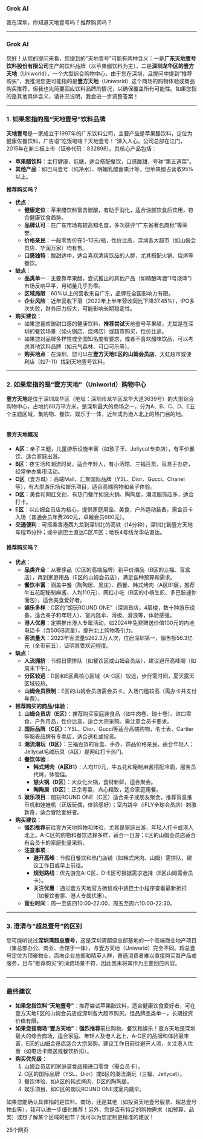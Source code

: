 ### Grok AI

<div class="thinking-container"></div><div class="response-content-markdown [&amp;_a]:text-current [&amp;_a:hover]:text-primary [&amp;_a:hover]:decoration-primary [&amp;_a]:underline [&amp;_a]:decoration-primary/30 [&amp;_a]:underline-offset-2 [&amp;_h2:first-child]:mt-0 [&amp;_h3:first-child]:mt-0 [&amp;_h4:first-child]:mt-0"><p dir="auto" class="break-words" style="white-space: pre-wrap;">我在深圳，你知道天地壹号吗？推荐购买吗？</p></div><section class="inline-media-container flex flex-col gap-1"></section>

---

### Grok AI

<div class="thinking-container"></div><div class="response-content-markdown [&amp;_a]:text-current [&amp;_a:hover]:text-primary [&amp;_a:hover]:decoration-primary [&amp;_a]:underline [&amp;_a]:decoration-primary/30 [&amp;_a]:underline-offset-2 [&amp;_h2:first-child]:mt-0 [&amp;_h3:first-child]:mt-0 [&amp;_h4:first-child]:mt-0"><p dir="auto" class="break-words" style="white-space: pre-wrap;">您好！从您的提问来看，您提到的“天地壹号”可能有两种含义：一是<strong>广东天地壹号饮料股份有限公司</strong>生产的饮料品牌（以苹果醋饮料为主），二是<strong>深圳龙华区的壹方天地</strong>（Uniworld），一个大型综合购物中心。由于您在深圳，且提问中提到“推荐购买”，我推测您更可能指的是<strong>壹方天地</strong>（Uniworld）这个商场的购物体验或商品购买推荐，但我也先简要回应饮料品牌的情况，以确保覆盖所有可能性。如果您指的是其他具体含义，请补充说明，我会进一步调整答案！</p>
<hr class="border-border-l2">
<h3 dir="auto" class="">1. 如果您指的是“天地壹号”饮料品牌</h3>
<p dir="auto" class="break-words" style="white-space: pre-wrap;"><strong>天地壹号</strong>是一家成立于1997年的广东饮料公司，主要产品是苹果醋饮料，定位为健康佐餐饮料，广告语“吃饭喝啥？天地壹号！”深入人心。公司总部在江门，2015年在新三板上市（证券代码：832898）。其核心产品包括：</p>
<ul dir="auto" class="marker:text-secondary">
<li class="break-words"><strong>苹果醋饮料</strong>：主打健康，低糖，适合搭配餐饮，口感酸甜，号称“第五道菜”。</li>
<li class="break-words"><strong>其他产品</strong>：如巴马壹号（纯净水）、明媚乳酸菌果汁等，但苹果醋占营收95%以上。<a href="https://baike.baidu.com/item/%25E5%25A4%25A9%25E5%259C%25B0%25E5%25A3%25B9%25E5%258F%25B7/8697890" target="_blank" rel="noopener noreferrer" class="web-search-result-chip focus:outline-none focus-visible:outline-none focus-visible:bg:input rounded-md ml-1 mr-0.5" data-state="closed"><div class="inline-flex align-text-bottom items-center justify-center select-none my-0 rounded-md bg-important border border-card-border opacity-60 grayscale hover:filter-none hover:opacity-100 transition-opacity"><img class="size-[18px] m-0 rounded-md" alt="" src="https://imgs.search.brave.com/S-R7ikPf0u3zIxtSHcLMVzsWtzgbFJAvWjDe17p5-lM/rs:fit:64:0:0:0/g:ce/aHR0cDovL2Zhdmlj/b25zLnNlYXJjaC5i/cmF2ZS5jb20vaWNv/bnMvNTUyZDk1MGNl/MTFhZDcyNTgwYzZh/YzU0MmFhZTY4YTAz/YzcwODJlODE2MTc1/NjIyOWViNTk4Mjg2/OWJlMTNhZS9iYWlr/ZS5iYWlkdS5jb20v"></div></a><a href="https://www.yinsfinance.com/article/370735.shtml" target="_blank" rel="noopener noreferrer" class="web-search-result-chip focus:outline-none focus-visible:outline-none focus-visible:bg:input rounded-md ml-1 mr-0.5" data-state="closed"><div class="inline-flex align-text-bottom items-center justify-center select-none my-0 rounded-md bg-important border border-card-border opacity-60 grayscale hover:filter-none hover:opacity-100 transition-opacity"><img class="size-[18px] m-0 rounded-md" alt="" src="https://imgs.search.brave.com/so7c6Mro7rtpanmPFdrisOSMF9pJn3o56eSZbYoUFRg/rs:fit:64:0:0:0/g:ce/aHR0cDovL2Zhdmlj/b25zLnNlYXJjaC5i/cmF2ZS5jb20vaWNv/bnMvZTc0ZmUwZmIw/ZGVlYmU2YjRjZmYz/ODRjZDZjMjFhMjUz/Njg0YzhjZDU4ZTVk/ODM0MjBmZGM1Mzdh/NTU0ZjM3OC93d3cu/eWluc2ZpbmFuY2Uu/Y29tLw"></div></a></li>
</ul>
<p dir="auto" class="break-words" style="white-space: pre-wrap;"><strong>推荐购买吗？</strong></p>
<ul dir="auto" class="marker:text-secondary">
<li class="break-words"><strong>优点</strong>：
<ul dir="auto" class="marker:text-secondary">
<li class="break-words"><strong>健康定位</strong>：苹果醋饮料富含醋酸，有助于消化，适合油腻饮食后饮用，符合健康饮食趋势。</li>
<li class="break-words"><strong>品牌认可</strong>：在广东市场有较高知名度，多次获评“广东省著名商标”等荣誉。<a href="https://baike.baidu.com/item/%25E5%25A4%25A9%25E5%259C%25B0%25E5%25A3%25B9%25E5%258F%25B7/8697890" target="_blank" rel="noopener noreferrer" class="web-search-result-chip focus:outline-none focus-visible:outline-none focus-visible:bg:input rounded-md ml-1 mr-0.5" data-state="closed"><div class="inline-flex align-text-bottom items-center justify-center select-none my-0 rounded-md bg-important border border-card-border opacity-60 grayscale hover:filter-none hover:opacity-100 transition-opacity"><img class="size-[18px] m-0 rounded-md" alt="" src="https://imgs.search.brave.com/S-R7ikPf0u3zIxtSHcLMVzsWtzgbFJAvWjDe17p5-lM/rs:fit:64:0:0:0/g:ce/aHR0cDovL2Zhdmlj/b25zLnNlYXJjaC5i/cmF2ZS5jb20vaWNv/bnMvNTUyZDk1MGNl/MTFhZDcyNTgwYzZh/YzU0MmFhZTY4YTAz/YzcwODJlODE2MTc1/NjIyOWViNTk4Mjg2/OWJlMTNhZS9iYWlr/ZS5iYWlkdS5jb20v"></div></a></li>
<li class="break-words"><strong>价格亲民</strong>：一般零售价在5-10元/瓶，性价比高，深圳各大超市（如山姆会员店、华润万家）均有售。</li>
<li class="break-words"><strong>口感独特</strong>：酸甜适中，适合喜欢清爽饮品的人群，尤其搭配火锅、烧烤等餐饮。</li>
</ul>
</li>
<li class="break-words"><strong>缺点</strong>：
<ul dir="auto" class="marker:text-secondary">
<li class="break-words"><strong>品类单一</strong>：主要靠苹果醋，尝试推出的其他产品（如精酿啤酒“1号烧啤”）市场反响平平，月销量几乎为零。<a href="https://www.yinsfinance.com/article/370735.shtml" target="_blank" rel="noopener noreferrer" class="web-search-result-chip focus:outline-none focus-visible:outline-none focus-visible:bg:input rounded-md ml-1 mr-0.5" data-state="closed"><div class="inline-flex align-text-bottom items-center justify-center select-none my-0 rounded-md bg-important border border-card-border opacity-60 grayscale hover:filter-none hover:opacity-100 transition-opacity"><img class="size-[18px] m-0 rounded-md" alt="" src="https://imgs.search.brave.com/so7c6Mro7rtpanmPFdrisOSMF9pJn3o56eSZbYoUFRg/rs:fit:64:0:0:0/g:ce/aHR0cDovL2Zhdmlj/b25zLnNlYXJjaC5i/cmF2ZS5jb20vaWNv/bnMvZTc0ZmUwZmIw/ZGVlYmU2YjRjZmYz/ODRjZDZjMjFhMjUz/Njg0YzhjZDU4ZTVk/ODM0MjBmZGM1Mzdh/NTU0ZjM3OC93d3cu/eWluc2ZpbmFuY2Uu/Y29tLw"></div></a></li>
<li class="break-words"><strong>区域局限</strong>：60%以上的营收来自广东，品牌在全国影响力有限。<a href="https://www.yinsfinance.com/article/370735.shtml" target="_blank" rel="noopener noreferrer" class="web-search-result-chip focus:outline-none focus-visible:outline-none focus-visible:bg:input rounded-md ml-1 mr-0.5" data-state="closed"><div class="inline-flex align-text-bottom items-center justify-center select-none my-0 rounded-md bg-important border border-card-border opacity-60 grayscale hover:filter-none hover:opacity-100 transition-opacity"><img class="size-[18px] m-0 rounded-md" alt="" src="https://imgs.search.brave.com/so7c6Mro7rtpanmPFdrisOSMF9pJn3o56eSZbYoUFRg/rs:fit:64:0:0:0/g:ce/aHR0cDovL2Zhdmlj/b25zLnNlYXJjaC5i/cmF2ZS5jb20vaWNv/bnMvZTc0ZmUwZmIw/ZGVlYmU2YjRjZmYz/ODRjZDZjMjFhMjUz/Njg0YzhjZDU4ZTVk/ODM0MjBmZGM1Mzdh/NTU0ZjM3OC93d3cu/eWluc2ZpbmFuY2Uu/Y29tLw"></div></a></li>
<li class="break-words"><strong>企业风险</strong>：近年营收下滑（2022年上半年营收同比下降37.45%），IPO多次失败，财务压力较大，可能影响长期稳定性。<a href="https://www.yinsfinance.com/article/370735.shtml" target="_blank" rel="noopener noreferrer" class="web-search-result-chip focus:outline-none focus-visible:outline-none focus-visible:bg:input rounded-md ml-1 mr-0.5" data-state="closed"><div class="inline-flex align-text-bottom items-center justify-center select-none my-0 rounded-md bg-important border border-card-border opacity-60 grayscale hover:filter-none hover:opacity-100 transition-opacity"><img class="size-[18px] m-0 rounded-md" alt="" src="https://imgs.search.brave.com/so7c6Mro7rtpanmPFdrisOSMF9pJn3o56eSZbYoUFRg/rs:fit:64:0:0:0/g:ce/aHR0cDovL2Zhdmlj/b25zLnNlYXJjaC5i/cmF2ZS5jb20vaWNv/bnMvZTc0ZmUwZmIw/ZGVlYmU2YjRjZmYz/ODRjZDZjMjFhMjUz/Njg0YzhjZDU4ZTVk/ODM0MjBmZGM1Mzdh/NTU0ZjM3OC93d3cu/eWluc2ZpbmFuY2Uu/Y29tLw"></div></a><a href="https://www.xinsanbanbao.com/tag/%25E5%25A4%25A9%25E5%259C%25B0%25E5%25A3%25B9%25E5%258F%25B7" target="_blank" rel="noopener noreferrer" class="web-search-result-chip focus:outline-none focus-visible:outline-none focus-visible:bg:input rounded-md ml-1 mr-0.5" data-state="closed"><div class="inline-flex align-text-bottom items-center justify-center select-none my-0 rounded-md bg-important border border-card-border opacity-60 grayscale hover:filter-none hover:opacity-100 transition-opacity"><img class="size-[18px] m-0 rounded-md" alt="" src="https://imgs.search.brave.com/pQS2OOKcKZy5G9asbpXxLqYMp6NrRn16sF9JAxkpdfw/rs:fit:64:0:0:0/g:ce/aHR0cDovL2Zhdmlj/b25zLnNlYXJjaC5i/cmF2ZS5jb20vaWNv/bnMvODE5MzBmODg0/MGY5MDExNDE0M2I2/NmEyNzQ2YWQxOTY3/ZmM2YWY4ZDJlNWFl/NWFjZTFkNzQxYmI0/Y2NkMGU2MC93d3cu/eGluc2FuYmFuYmFv/LmNvbS8"></div></a></li>
</ul>
</li>
<li class="break-words"><strong>购买建议</strong>：
<ul dir="auto" class="marker:text-secondary">
<li class="break-words">如果您喜欢酸甜口感的健康饮料，<strong>推荐尝试</strong>天地壹号苹果醋，尤其是在深圳的餐饮场景（如火锅店、烧烤店）或超市购买，性价比高。</li>
<li class="break-words">如果您对品牌多样性或全国知名度有要求，或者不喜欢醋味饮品，可以考虑其他饮料品牌（如元气森林、可口可乐等）。</li>
<li class="break-words"><strong>购买地点</strong>：在深圳，您可以在<strong>壹方天地E区的山姆会员店</strong>、天虹超市或便利店（如7-11）找到天地壹号饮料。<a href="https://www.kkday.com/zh-hk/blog/106927/%25E5%25A3%25B9%25E6%2596%25B9%25E5%25A4%25A9%25E5%259C%25B0" target="_blank" rel="noopener noreferrer" class="web-search-result-chip focus:outline-none focus-visible:outline-none focus-visible:bg:input rounded-md ml-1 mr-0.5" data-state="closed"><div class="inline-flex align-text-bottom items-center justify-center select-none my-0 rounded-md bg-important border border-card-border opacity-60 grayscale hover:filter-none hover:opacity-100 transition-opacity"><img class="size-[18px] m-0 rounded-md" alt="" src="https://imgs.search.brave.com/-X5Por4WYICVfCauxZ41k7Aw65lQXXmV3nGvu5eLdd4/rs:fit:64:0:0:0/g:ce/aHR0cDovL2Zhdmlj/b25zLnNlYXJjaC5i/cmF2ZS5jb20vaWNv/bnMvYmMzY2EzZjZi/OWI2OWZlNDU3ZTIz/NzI5YzJjZDVkNDU3/MTg5NGU0OTM3OGUy/ZGY5ZDEyYjliMWQw/OGUzMTAxNC93d3cu/a2tkYXkuY29tLw"></div></a></li>
</ul>
</li>
</ul>
<hr class="border-border-l2">
<h3 dir="auto" class="">2. 如果您指的是“壹方天地”（Uniworld）购物中心</h3>
<p dir="auto" class="break-words" style="white-space: pre-wrap;"><strong>壹方天地</strong>是位于深圳龙华区（地址：深圳市龙华区龙华大道3639号）的大型综合购物中心，占地约60万平方米，是深圳最大的商场之一，分为A、B、C、D、E五个主题区域，集购物、餐饮、娱乐于一体，近年成为港人北上的热门目的地。<a href="https://www.kkday.com/zh-hk/blog/106927/%25E5%25A3%25B9%25E6%2596%25B9%25E5%25A4%25A9%25E5%259C%25B0" target="_blank" rel="noopener noreferrer" class="web-search-result-chip focus:outline-none focus-visible:outline-none focus-visible:bg:input rounded-md ml-1 mr-0.5" data-state="closed"></a></p><div class="inline-flex align-text-bottom items-center justify-center select-none my-0 rounded-md bg-important border border-card-border opacity-60 grayscale hover:filter-none hover:opacity-100 transition-opacity"><a href="https://www.kkday.com/zh-hk/blog/106927/%25E5%25A3%25B9%25E6%2596%25B9%25E5%25A4%25A9%25E5%259C%25B0" target="_blank" rel="noopener noreferrer" class="web-search-result-chip focus:outline-none focus-visible:outline-none focus-visible:bg:input rounded-md ml-1 mr-0.5" data-state="closed"><img class="size-[18px] m-0 rounded-md" alt="" src="https://imgs.search.brave.com/-X5Por4WYICVfCauxZ41k7Aw65lQXXmV3nGvu5eLdd4/rs:fit:64:0:0:0/g:ce/aHR0cDovL2Zhdmlj/b25zLnNlYXJjaC5i/cmF2ZS5jb20vaWNv/bnMvYmMzY2EzZjZi/OWI2OWZlNDU3ZTIz/NzI5YzJjZDVkNDU3/MTg5NGU0OTM3OGUy/ZGY5ZDEyYjliMWQw/OGUzMTAxNC93d3cu/a2tkYXkuY29tLw"></a></div><a href="https://gd.cri.cn/2024-04-01/e54d2e52-9e9f-6e38-e9bd-4b4d173e2d19.html" target="_blank" rel="noopener noreferrer" class="web-search-result-chip focus:outline-none focus-visible:outline-none focus-visible:bg:input rounded-md ml-1 mr-0.5" data-state="closed"><div class="inline-flex align-text-bottom items-center justify-center select-none my-0 rounded-md bg-important border border-card-border opacity-60 grayscale hover:filter-none hover:opacity-100 transition-opacity"><img class="size-[18px] m-0 rounded-md" alt="" src="https://imgs.search.brave.com/dpsoGgN7A97DcEDYU7VwlFIhote2bbuhJus7A-gaRrs/rs:fit:64:0:0:0/g:ce/aHR0cDovL2Zhdmlj/b25zLnNlYXJjaC5i/cmF2ZS5jb20vaWNv/bnMvZTFkMmNkOWI4/ZjNhZjNmMzhjODM0/MWNmZGVlNGMxYjg2/YzIxNmE4NWM0YzMx/YzJhMGE3NmFlZDZh/YjBlZjgxMi9nZC5j/cmkuY24v"></div></a><p></p>
<h4 dir="auto" class="">壹方天地概况</h4>
<ul dir="auto" class="marker:text-secondary">
<li class="break-words"><strong>A区</strong>：亲子主题，儿童游乐设施丰富（如孩子王、Jellycat专卖店），有平价餐饮，适合家庭出游。<a href="https://www.kkday.com/zh-hk/blog/106927/%25E5%25A3%25B9%25E6%2596%25B9%25E5%25A4%25A9%25E5%259C%25B0" target="_blank" rel="noopener noreferrer" class="web-search-result-chip focus:outline-none focus-visible:outline-none focus-visible:bg:input rounded-md ml-1 mr-0.5" data-state="closed"><div class="inline-flex align-text-bottom items-center justify-center select-none my-0 rounded-md bg-important border border-card-border opacity-60 grayscale hover:filter-none hover:opacity-100 transition-opacity"><img class="size-[18px] m-0 rounded-md" alt="" src="https://imgs.search.brave.com/-X5Por4WYICVfCauxZ41k7Aw65lQXXmV3nGvu5eLdd4/rs:fit:64:0:0:0/g:ce/aHR0cDovL2Zhdmlj/b25zLnNlYXJjaC5i/cmF2ZS5jb20vaWNv/bnMvYmMzY2EzZjZi/OWI2OWZlNDU3ZTIz/NzI5YzJjZDVkNDU3/MTg5NGU0OTM3OGUy/ZGY5ZDEyYjliMWQw/OGUzMTAxNC93d3cu/a2tkYXkuY29tLw"></div></a></li>
<li class="break-words"><strong>B区</strong>：夜生活和潮流时尚，适合年轻人，有小酒馆、三福百货、盲盒手办店，经常举办集市活动。<a href="https://www.kkday.com/zh-hk/blog/106927/%25E5%25A3%25B9%25E6%2596%25B9%25E5%25A4%25A9%25E5%259C%25B0" target="_blank" rel="noopener noreferrer" class="web-search-result-chip focus:outline-none focus-visible:outline-none focus-visible:bg:input rounded-md ml-1 mr-0.5" data-state="closed"><div class="inline-flex align-text-bottom items-center justify-center select-none my-0 rounded-md bg-important border border-card-border opacity-60 grayscale hover:filter-none hover:opacity-100 transition-opacity"><img class="size-[18px] m-0 rounded-md" alt="" src="https://imgs.search.brave.com/-X5Por4WYICVfCauxZ41k7Aw65lQXXmV3nGvu5eLdd4/rs:fit:64:0:0:0/g:ce/aHR0cDovL2Zhdmlj/b25zLnNlYXJjaC5i/cmF2ZS5jb20vaWNv/bnMvYmMzY2EzZjZi/OWI2OWZlNDU3ZTIz/NzI5YzJjZDVkNDU3/MTg5NGU0OTM3OGUy/ZGY5ZDEyYjliMWQw/OGUzMTAxNC93d3cu/a2tkYXkuY29tLw"></div></a></li>
<li class="break-words"><strong>C区</strong>（壹方城）：高端Mall，汇聚国际品牌（YSL、Dior、Gucci、Chanel等），有大型游乐场和娱乐项目，适合高端购物和亲子体验。<a href="https://www.kkday.com/zh-hk/blog/106927/%25E5%25A3%25B9%25E6%2596%25B9%25E5%25A4%25A9%25E5%259C%25B0" target="_blank" rel="noopener noreferrer" class="web-search-result-chip focus:outline-none focus-visible:outline-none focus-visible:bg:input rounded-md ml-1 mr-0.5" data-state="closed"><div class="inline-flex align-text-bottom items-center justify-center select-none my-0 rounded-md bg-important border border-card-border opacity-60 grayscale hover:filter-none hover:opacity-100 transition-opacity"><img class="size-[18px] m-0 rounded-md" alt="" src="https://imgs.search.brave.com/-X5Por4WYICVfCauxZ41k7Aw65lQXXmV3nGvu5eLdd4/rs:fit:64:0:0:0/g:ce/aHR0cDovL2Zhdmlj/b25zLnNlYXJjaC5i/cmF2ZS5jb20vaWNv/bnMvYmMzY2EzZjZi/OWI2OWZlNDU3ZTIz/NzI5YzJjZDVkNDU3/MTg5NGU0OTM3OGUy/ZGY5ZDEyYjliMWQw/OGUzMTAxNC93d3cu/a2tkYXkuY29tLw"></div></a><a href="https://baike.baidu.com/item/%25E5%25A3%25B9%25E6%2596%25B9%25E5%259F%258E/18923006" target="_blank" rel="noopener noreferrer" class="web-search-result-chip focus:outline-none focus-visible:outline-none focus-visible:bg:input rounded-md ml-1 mr-0.5" data-state="closed"><div class="inline-flex align-text-bottom items-center justify-center select-none my-0 rounded-md bg-important border border-card-border opacity-60 grayscale hover:filter-none hover:opacity-100 transition-opacity"><img class="size-[18px] m-0 rounded-md" alt="" src="https://imgs.search.brave.com/S-R7ikPf0u3zIxtSHcLMVzsWtzgbFJAvWjDe17p5-lM/rs:fit:64:0:0:0/g:ce/aHR0cDovL2Zhdmlj/b25zLnNlYXJjaC5i/cmF2ZS5jb20vaWNv/bnMvNTUyZDk1MGNl/MTFhZDcyNTgwYzZh/YzU0MmFhZTY4YTAz/YzcwODJlODE2MTc1/NjIyOWViNTk4Mjg2/OWJlMTNhZS9iYWlr/ZS5iYWlkdS5jb20v"></div></a></li>
<li class="break-words"><strong>D区</strong>：美食和网红文创，有热门餐厅如慫火锅、陶陶居，潮流服饰店多，适合打卡。<a href="https://www.kkday.com/zh-hk/blog/106927/%25E5%25A3%25B9%25E6%2596%25B9%25E5%25A4%25A9%25E5%259C%25B0" target="_blank" rel="noopener noreferrer" class="web-search-result-chip focus:outline-none focus-visible:outline-none focus-visible:bg:input rounded-md ml-1 mr-0.5" data-state="closed"><div class="inline-flex align-text-bottom items-center justify-center select-none my-0 rounded-md bg-important border border-card-border opacity-60 grayscale hover:filter-none hover:opacity-100 transition-opacity"><img class="size-[18px] m-0 rounded-md" alt="" src="https://imgs.search.brave.com/-X5Por4WYICVfCauxZ41k7Aw65lQXXmV3nGvu5eLdd4/rs:fit:64:0:0:0/g:ce/aHR0cDovL2Zhdmlj/b25zLnNlYXJjaC5i/cmF2ZS5jb20vaWNv/bnMvYmMzY2EzZjZi/OWI2OWZlNDU3ZTIz/NzI5YzJjZDVkNDU3/MTg5NGU0OTM3OGUy/ZGY5ZDEyYjliMWQw/OGUzMTAxNC93d3cu/a2tkYXkuY29tLw"></div></a></li>
<li class="break-words"><strong>E区</strong>：以山姆会员店为核心，提供家庭用品、美食、户外运动装备，需会员卡入场（普通会员年费260元，卓越会员680元）。<a href="https://www.kkday.com/zh-hk/blog/106927/%25E5%25A3%25B9%25E6%2596%25B9%25E5%25A4%25A9%25E5%259C%25B0" target="_blank" rel="noopener noreferrer" class="web-search-result-chip focus:outline-none focus-visible:outline-none focus-visible:bg:input rounded-md ml-1 mr-0.5" data-state="closed"><div class="inline-flex align-text-bottom items-center justify-center select-none my-0 rounded-md bg-important border border-card-border opacity-60 grayscale hover:filter-none hover:opacity-100 transition-opacity"><img class="size-[18px] m-0 rounded-md" alt="" src="https://imgs.search.brave.com/-X5Por4WYICVfCauxZ41k7Aw65lQXXmV3nGvu5eLdd4/rs:fit:64:0:0:0/g:ce/aHR0cDovL2Zhdmlj/b25zLnNlYXJjaC5i/cmF2ZS5jb20vaWNv/bnMvYmMzY2EzZjZi/OWI2OWZlNDU3ZTIz/NzI5YzJjZDVkNDU3/MTg5NGU0OTM3OGUy/ZGY5ZDEyYjliMWQw/OGUzMTAxNC93d3cu/a2tkYXkuY29tLw"></div></a></li>
<li class="break-words"><strong>交通便利</strong>：可搭乘香港西九龙到深圳北的高铁（14分钟），深圳北到壹方天地车程15分钟；或中旅巴士直达C区/E区；地铁4号线龙华站直达。<a href="https://www.kkday.com/zh-hk/blog/106927/%25E5%25A3%25B9%25E6%2596%25B9%25E5%25A4%25A9%25E5%259C%25B0" target="_blank" rel="noopener noreferrer" class="web-search-result-chip focus:outline-none focus-visible:outline-none focus-visible:bg:input rounded-md ml-1 mr-0.5" data-state="closed"><div class="inline-flex align-text-bottom items-center justify-center select-none my-0 rounded-md bg-important border border-card-border opacity-60 grayscale hover:filter-none hover:opacity-100 transition-opacity"><img class="size-[18px] m-0 rounded-md" alt="" src="https://imgs.search.brave.com/-X5Por4WYICVfCauxZ41k7Aw65lQXXmV3nGvu5eLdd4/rs:fit:64:0:0:0/g:ce/aHR0cDovL2Zhdmlj/b25zLnNlYXJjaC5i/cmF2ZS5jb20vaWNv/bnMvYmMzY2EzZjZi/OWI2OWZlNDU3ZTIz/NzI5YzJjZDVkNDU3/MTg5NGU0OTM3OGUy/ZGY5ZDEyYjliMWQw/OGUzMTAxNC93d3cu/a2tkYXkuY29tLw"></div></a><a href="https://hk.trip.com/moments/poi-city-133680382/" target="_blank" rel="noopener noreferrer" class="web-search-result-chip focus:outline-none focus-visible:outline-none focus-visible:bg:input rounded-md ml-1 mr-0.5" data-state="closed"><div class="inline-flex align-text-bottom items-center justify-center select-none my-0 rounded-md bg-important border border-card-border opacity-60 grayscale hover:filter-none hover:opacity-100 transition-opacity"><img class="size-[18px] m-0 rounded-md" alt="" src="https://imgs.search.brave.com/4uDDktXPbOeStmWMOPjZuhdwqkpjvTovD4Qalp25XYQ/rs:fit:64:0:0:0/g:ce/aHR0cDovL2Zhdmlj/b25zLnNlYXJjaC5i/cmF2ZS5jb20vaWNv/bnMvMTJhZjZmNzIy/ODgyYWI5NTVlNjE2/ZDlmZjJhODYyMmQ1/ZmM5YmE4Yzg2MWNk/MjU1ZmVmMDMxZmVh/ZDk5N2U0OS9oay50/cmlwLmNvbS8"></div></a></li>
</ul>
<h4 dir="auto" class="">推荐购买吗？</h4>
<ul dir="auto" class="marker:text-secondary">
<li class="break-words"><strong>优点</strong>：
<ul dir="auto" class="marker:text-secondary">
<li class="break-words"><strong>品类齐全</strong>：从奢侈品（C区的高端品牌）到平价潮品（B区的三福、盲盒店），再到家庭用品（E区的山姆会员店），满足各种预算和需求。<a href="https://www.kkday.com/zh-hk/blog/106927/%25E5%25A3%25B9%25E6%2596%25B9%25E5%25A4%25A9%25E5%259C%25B0" target="_blank" rel="noopener noreferrer" class="web-search-result-chip focus:outline-none focus-visible:outline-none focus-visible:bg:input rounded-md ml-1 mr-0.5" data-state="closed"><div class="inline-flex align-text-bottom items-center justify-center select-none my-0 rounded-md bg-important border border-card-border opacity-60 grayscale hover:filter-none hover:opacity-100 transition-opacity"><img class="size-[18px] m-0 rounded-md" alt="" src="https://imgs.search.brave.com/-X5Por4WYICVfCauxZ41k7Aw65lQXXmV3nGvu5eLdd4/rs:fit:64:0:0:0/g:ce/aHR0cDovL2Zhdmlj/b25zLnNlYXJjaC5i/cmF2ZS5jb20vaWNv/bnMvYmMzY2EzZjZi/OWI2OWZlNDU3ZTIz/NzI5YzJjZDVkNDU3/MTg5NGU0OTM3OGUy/ZGY5ZDEyYjliMWQw/OGUzMTAxNC93d3cu/a2tkYXkuY29tLw"></div></a></li>
<li class="break-words"><strong>餐饮丰富</strong>：涵盖中餐（陶陶居、吴庄）、西餐、韩式烤肉（A区B1层，推荐牛五花配秘制麻酱，人均110元）、网红小吃（B区的小杨生煎、多巴胺迷你面包），适合美食爱好者。<a href="https://www.kkday.com/zh-hk/blog/106927/%25E5%25A3%25B9%25E6%2596%25B9%25E5%25A4%25A9%25E5%259C%25B0" target="_blank" rel="noopener noreferrer" class="web-search-result-chip focus:outline-none focus-visible:outline-none focus-visible:bg:input rounded-md ml-1 mr-0.5" data-state="closed"><div class="inline-flex align-text-bottom items-center justify-center select-none my-0 rounded-md bg-important border border-card-border opacity-60 grayscale hover:filter-none hover:opacity-100 transition-opacity"><img class="size-[18px] m-0 rounded-md" alt="" src="https://imgs.search.brave.com/-X5Por4WYICVfCauxZ41k7Aw65lQXXmV3nGvu5eLdd4/rs:fit:64:0:0:0/g:ce/aHR0cDovL2Zhdmlj/b25zLnNlYXJjaC5i/cmF2ZS5jb20vaWNv/bnMvYmMzY2EzZjZi/OWI2OWZlNDU3ZTIz/NzI5YzJjZDVkNDU3/MTg5NGU0OTM3OGUy/ZGY5ZDEyYjliMWQw/OGUzMTAxNC93d3cu/a2tkYXkuY29tLw"></div></a><a href="https://hk.trip.com/moments/poi-city-133680382/" target="_blank" rel="noopener noreferrer" class="web-search-result-chip focus:outline-none focus-visible:outline-none focus-visible:bg:input rounded-md ml-1 mr-0.5" data-state="closed"><div class="inline-flex align-text-bottom items-center justify-center select-none my-0 rounded-md bg-important border border-card-border opacity-60 grayscale hover:filter-none hover:opacity-100 transition-opacity"><img class="size-[18px] m-0 rounded-md" alt="" src="https://imgs.search.brave.com/4uDDktXPbOeStmWMOPjZuhdwqkpjvTovD4Qalp25XYQ/rs:fit:64:0:0:0/g:ce/aHR0cDovL2Zhdmlj/b25zLnNlYXJjaC5i/cmF2ZS5jb20vaWNv/bnMvMTJhZjZmNzIy/ODgyYWI5NTVlNjE2/ZDlmZjJhODYyMmQ1/ZmM5YmE4Yzg2MWNk/MjU1ZmVmMDMxZmVh/ZDk5N2U0OS9oay50/cmlwLmNvbS8"></div></a></li>
<li class="break-words"><strong>娱乐多样</strong>：C区的“朗玩ROUND ONE”（深圳首店，4层楼，数十种游乐设备，适合亲子和年轻人）、室内跳伞、滑板、滑浪等，体验感强。<a href="https://mpgba.com/%25E3%2580%2590%25E9%2581%258A%25E8%25B5%25B0%25E5%25A4%25A7%25E7%2581%25A3%25E5%258D%2580%25E3%2580%2591%25E5%25B7%25A8%25E7%2584%25A1%25E9%259C%25B8%25E3%2580%258C%25E5%25A3%25B9%25E6%2596%25B9%25E5%25A4%25A9%25E5%259C%25B0%25E3%2580%258D-%25E4%25BD%25A0%25E6%2583%25B3%25E7%259A%2584%25E9%2583%25BD%25E6%259C%2589%25EF%25BC%2581/" target="_blank" rel="noopener noreferrer" class="web-search-result-chip focus:outline-none focus-visible:outline-none focus-visible:bg:input rounded-md ml-1 mr-0.5" data-state="closed"><div class="inline-flex align-text-bottom items-center justify-center select-none my-0 rounded-md bg-important border border-card-border opacity-60 grayscale hover:filter-none hover:opacity-100 transition-opacity"><img class="size-[18px] m-0 rounded-md" alt="" src="https://imgs.search.brave.com/3HBjaDHvBUhLpEQqWEvnup5OUsEORnuyENYKPYjtLhE/rs:fit:64:0:0:0/g:ce/aHR0cDovL2Zhdmlj/b25zLnNlYXJjaC5i/cmF2ZS5jb20vaWNv/bnMvM2Q1MDc4MmE3/YTAyYmNhNmIwOGE0/YjNmOGI4Nzk5OWQx/NjQ1NWJiODA1OGMy/ZmQ3YzI0MmEwMGUy/OWVlOTNhMS9tcGdi/YS5jb20v"></div></a><a href="https://www.ulifestyle.com.hk/community/detailpost/04874413-a4f3-4129-ac2f-4983a3dbc60d/%25E6%25B7%25B1%25E5%259C%25B3/Danielle/787113" target="_blank" rel="noopener noreferrer" class="web-search-result-chip focus:outline-none focus-visible:outline-none focus-visible:bg:input rounded-md ml-1 mr-0.5" data-state="closed"><div class="inline-flex align-text-bottom items-center justify-center select-none my-0 rounded-md bg-important border border-card-border opacity-60 grayscale hover:filter-none hover:opacity-100 transition-opacity"><img class="size-[18px] m-0 rounded-md" alt="" src="https://imgs.search.brave.com/DK8_Jlh96iIZrXlcrIZoGtW88USeLCxluqa0LNEh5mk/rs:fit:64:0:0:0/g:ce/aHR0cDovL2Zhdmlj/b25zLnNlYXJjaC5i/cmF2ZS5jb20vaWNv/bnMvYzQwYmFiNTg5/M2Y0MmIzOGI5NTU1/YmQ1OGU5YTAzM2Y3/OTE4MGY4ZjZhN2E5/MGUxZjE0MDJiNWE5/NzE4Y2YwMi93d3cu/dWxpZmVzdHlsZS5j/b20uaGsv"></div></a></li>
<li class="break-words"><strong>港人优惠</strong>：定期推出港人专属活动，如2024年免费赠送价值100元的内地电话卡（含50GB流量），提升北上购物吸引力。<a href="https://flyday.hk/%25E6%25B8%25AF%25E4%25BA%25BA%25E9%2599%2590%25E5%25AE%259A-%25E6%25B7%25B1%25E5%259C%25B3%25E5%25A3%25B9%25E6%2596%25B9%25E5%25A4%25A9%25E5%259C%25B0%25E5%2585%258D%25E8%25B2%25BB100%25E5%2585%2583%25E5%2585%25A7%25E5%259C%25B0%25E9%259B%25BB%25E8%25A9%25B1%25E5%258D%25A1" target="_blank" rel="noopener noreferrer" class="web-search-result-chip focus:outline-none focus-visible:outline-none focus-visible:bg:input rounded-md ml-1 mr-0.5" data-state="closed"><div class="inline-flex align-text-bottom items-center justify-center select-none my-0 rounded-md bg-important border border-card-border opacity-60 grayscale hover:filter-none hover:opacity-100 transition-opacity"><img class="size-[18px] m-0 rounded-md" alt="" src="https://imgs.search.brave.com/S3aGCiPLo8y1uGPB5UjOB99QINMRry38E6tDwWaOogA/rs:fit:64:0:0:0/g:ce/aHR0cDovL2Zhdmlj/b25zLnNlYXJjaC5i/cmF2ZS5jb20vaWNv/bnMvMjdhNjM5YzIw/MWJiNDcyZmY3MGRk/ZWM3N2U3MzYwZTY4/ODA5ZTMzOTBiMDQy/OWI3YWZjMGQ3YTk2/MjRjYjllYy9mbHlk/YXkuaGsv"></div></a></li>
<li class="break-words"><strong>客流量大</strong>：2023年客流量5262.3万人次，位居深圳第一，销售额56.3亿元（全市前五），证明其受欢迎程度。<a href="https://gd.cri.cn/2024-04-01/e54d2e52-9e9f-6e38-e9bd-4b4d173e2d19.html" target="_blank" rel="noopener noreferrer" class="web-search-result-chip focus:outline-none focus-visible:outline-none focus-visible:bg:input rounded-md ml-1 mr-0.5" data-state="closed"><div class="inline-flex align-text-bottom items-center justify-center select-none my-0 rounded-md bg-important border border-card-border opacity-60 grayscale hover:filter-none hover:opacity-100 transition-opacity"><img class="size-[18px] m-0 rounded-md" alt="" src="https://imgs.search.brave.com/dpsoGgN7A97DcEDYU7VwlFIhote2bbuhJus7A-gaRrs/rs:fit:64:0:0:0/g:ce/aHR0cDovL2Zhdmlj/b25zLnNlYXJjaC5i/cmF2ZS5jb20vaWNv/bnMvZTFkMmNkOWI4/ZjNhZjNmMzhjODM0/MWNmZGVlNGMxYjg2/YzIxNmE4NWM0YzMx/YzJhMGE3NmFlZDZh/YjBlZjgxMi9nZC5j/cmkuY24v"></div></a></li>
</ul>
</li>
<li class="break-words"><strong>缺点</strong>：
<ul dir="auto" class="marker:text-secondary">
<li class="break-words"><strong>人流拥挤</strong>：节假日需排队（如餐饮区或山姆会员店），建议避开高峰期（如周末下午）。<a href="https://www.kkday.com/zh-hk/blog/106927/%25E5%25A3%25B9%25E6%2596%25B9%25E5%25A4%25A9%25E5%259C%25B0" target="_blank" rel="noopener noreferrer" class="web-search-result-chip focus:outline-none focus-visible:outline-none focus-visible:bg:input rounded-md ml-1 mr-0.5" data-state="closed"><div class="inline-flex align-text-bottom items-center justify-center select-none my-0 rounded-md bg-important border border-card-border opacity-60 grayscale hover:filter-none hover:opacity-100 transition-opacity"><img class="size-[18px] m-0 rounded-md" alt="" src="https://imgs.search.brave.com/-X5Por4WYICVfCauxZ41k7Aw65lQXXmV3nGvu5eLdd4/rs:fit:64:0:0:0/g:ce/aHR0cDovL2Zhdmlj/b25zLnNlYXJjaC5i/cmF2ZS5jb20vaWNv/bnMvYmMzY2EzZjZi/OWI2OWZlNDU3ZTIz/NzI5YzJjZDVkNDU3/MTg5NGU0OTM3OGUy/ZGY5ZDEyYjliMWQw/OGUzMTAxNC93d3cu/a2tkYXkuY29tLw"></div></a></li>
<li class="break-words"><strong>分区较远</strong>：D区和E区离核心区域（A-C区）较远，步行需时间，夏天露天区域较热。<a href="https://hk.trip.com/moments/poi-city-133680382/" target="_blank" rel="noopener noreferrer" class="web-search-result-chip focus:outline-none focus-visible:outline-none focus-visible:bg:input rounded-md ml-1 mr-0.5" data-state="closed"><div class="inline-flex align-text-bottom items-center justify-center select-none my-0 rounded-md bg-important border border-card-border opacity-60 grayscale hover:filter-none hover:opacity-100 transition-opacity"><img class="size-[18px] m-0 rounded-md" alt="" src="https://imgs.search.brave.com/4uDDktXPbOeStmWMOPjZuhdwqkpjvTovD4Qalp25XYQ/rs:fit:64:0:0:0/g:ce/aHR0cDovL2Zhdmlj/b25zLnNlYXJjaC5i/cmF2ZS5jb20vaWNv/bnMvMTJhZjZmNzIy/ODgyYWI5NTVlNjE2/ZDlmZjJhODYyMmQ1/ZmM5YmE4Yzg2MWNk/MjU1ZmVmMDMxZmVh/ZDk5N2U0OS9oay50/cmlwLmNvbS8"></div></a></li>
<li class="break-words"><strong>山姆会员限制</strong>：E区的山姆会员店需会员卡，入场门槛较高（需办卡并支付年费）。<a href="https://www.kkday.com/zh-hk/blog/106927/%25E5%25A3%25B9%25E6%2596%25B9%25E5%25A4%25A9%25E5%259C%25B0" target="_blank" rel="noopener noreferrer" class="web-search-result-chip focus:outline-none focus-visible:outline-none focus-visible:bg:input rounded-md ml-1 mr-0.5" data-state="closed"><div class="inline-flex align-text-bottom items-center justify-center select-none my-0 rounded-md bg-important border border-card-border opacity-60 grayscale hover:filter-none hover:opacity-100 transition-opacity"><img class="size-[18px] m-0 rounded-md" alt="" src="https://imgs.search.brave.com/-X5Por4WYICVfCauxZ41k7Aw65lQXXmV3nGvu5eLdd4/rs:fit:64:0:0:0/g:ce/aHR0cDovL2Zhdmlj/b25zLnNlYXJjaC5i/cmF2ZS5jb20vaWNv/bnMvYmMzY2EzZjZi/OWI2OWZlNDU3ZTIz/NzI5YzJjZDVkNDU3/MTg5NGU0OTM3OGUy/ZGY5ZDEyYjliMWQw/OGUzMTAxNC93d3cu/a2tkYXkuY29tLw"></div></a></li>
</ul>
</li>
<li class="break-words"><strong>推荐购买的商品/体验</strong>：
<ol dir="auto" class="marker:text-secondary">
<li class="break-words"><strong>山姆会员店（E区）</strong>：推荐购买家庭装食品（如牛肉卷、瑞士卷）、进口零食、户外用品，性价比高，适合大宗采购。需注意会员卡要求。<a href="https://www.kkday.com/zh-hk/blog/106927/%25E5%25A3%25B9%25E6%2596%25B9%25E5%25A4%25A9%25E5%259C%25B0" target="_blank" rel="noopener noreferrer" class="web-search-result-chip focus:outline-none focus-visible:outline-none focus-visible:bg:input rounded-md ml-1 mr-0.5" data-state="closed"><div class="inline-flex align-text-bottom items-center justify-center select-none my-0 rounded-md bg-important border border-card-border opacity-60 grayscale hover:filter-none hover:opacity-100 transition-opacity"><img class="size-[18px] m-0 rounded-md" alt="" src="https://imgs.search.brave.com/-X5Por4WYICVfCauxZ41k7Aw65lQXXmV3nGvu5eLdd4/rs:fit:64:0:0:0/g:ce/aHR0cDovL2Zhdmlj/b25zLnNlYXJjaC5i/cmF2ZS5jb20vaWNv/bnMvYmMzY2EzZjZi/OWI2OWZlNDU3ZTIz/NzI5YzJjZDVkNDU3/MTg5NGU0OTM3OGUy/ZGY5ZDEyYjliMWQw/OGUzMTAxNC93d3cu/a2tkYXkuY29tLw"></div></a></li>
<li class="break-words"><strong>国际品牌（C区）</strong>：YSL、Dior、Gucci等适合高端购物，名士表、Cartier等腕表品牌有专卖店，适合送礼或投资。<a href="https://baike.baidu.com/item/%25E5%25A3%25B9%25E6%2596%25B9%25E5%259F%258E/18923006" target="_blank" rel="noopener noreferrer" class="web-search-result-chip focus:outline-none focus-visible:outline-none focus-visible:bg:input rounded-md ml-1 mr-0.5" data-state="closed"><div class="inline-flex align-text-bottom items-center justify-center select-none my-0 rounded-md bg-important border border-card-border opacity-60 grayscale hover:filter-none hover:opacity-100 transition-opacity"><img class="size-[18px] m-0 rounded-md" alt="" src="https://imgs.search.brave.com/S-R7ikPf0u3zIxtSHcLMVzsWtzgbFJAvWjDe17p5-lM/rs:fit:64:0:0:0/g:ce/aHR0cDovL2Zhdmlj/b25zLnNlYXJjaC5i/cmF2ZS5jb20vaWNv/bnMvNTUyZDk1MGNl/MTFhZDcyNTgwYzZh/YzU0MmFhZTY4YTAz/YzcwODJlODE2MTc1/NjIyOWViNTk4Mjg2/OWJlMTNhZS9iYWlr/ZS5iYWlkdS5jb20v"></div></a><a href="https://www.baume-et-mercier.cn/cn/zh/stores/details.001934.%25E6%25B7%25B1%25E5%259C%25B3%25E9%25BE%2599%25E5%258D%258E%25E5%25A3%25B9%25E6%2596%25B9%25E5%25A4%25A9%25E5%259C%25B0.html" target="_blank" rel="noopener noreferrer" class="web-search-result-chip focus:outline-none focus-visible:outline-none focus-visible:bg:input rounded-md ml-1 mr-0.5" data-state="closed"><div class="inline-flex align-text-bottom items-center justify-center select-none my-0 rounded-md bg-important border border-card-border opacity-60 grayscale hover:filter-none hover:opacity-100 transition-opacity"><img class="size-[18px] m-0 rounded-md" alt="" src="https://imgs.search.brave.com/zq-DcKsqct53ppuvITtRpdpm59L26aTNKS92v0f5v00/rs:fit:64:0:0:0/g:ce/aHR0cDovL2Zhdmlj/b25zLnNlYXJjaC5i/cmF2ZS5jb20vaWNv/bnMvNmZjODE0NThm/MjU4NjA5NDA4MDNl/OTAyYjgyYmMyMTdj/MzNlNTA4MGE2Mjk3/OTFhMDViOTAxMjdk/NDU0ZWJlNS93d3cu/YmF1bWUtZXQtbWVy/Y2llci5jbi8"></div></a></li>
<li class="break-words"><strong>潮流潮玩（B区）</strong>：三福百货的盲盒、手办、饰品价格亲民，适合年轻人；Jellycat毛绒玩具（A区）是网红打卡热门。<a href="https://www.kkday.com/zh-hk/blog/106927/%25E5%25A3%25B9%25E6%2596%25B9%25E5%25A4%25A9%25E5%259C%25B0" target="_blank" rel="noopener noreferrer" class="web-search-result-chip focus:outline-none focus-visible:outline-none focus-visible:bg:input rounded-md ml-1 mr-0.5" data-state="closed"><div class="inline-flex align-text-bottom items-center justify-center select-none my-0 rounded-md bg-important border border-card-border opacity-60 grayscale hover:filter-none hover:opacity-100 transition-opacity"><img class="size-[18px] m-0 rounded-md" alt="" src="https://imgs.search.brave.com/-X5Por4WYICVfCauxZ41k7Aw65lQXXmV3nGvu5eLdd4/rs:fit:64:0:0:0/g:ce/aHR0cDovL2Zhdmlj/b25zLnNlYXJjaC5i/cmF2ZS5jb20vaWNv/bnMvYmMzY2EzZjZi/OWI2OWZlNDU3ZTIz/NzI5YzJjZDVkNDU3/MTg5NGU0OTM3OGUy/ZGY5ZDEyYjliMWQw/OGUzMTAxNC93d3cu/a2tkYXkuY29tLw"></div></a></li>
<li class="break-words"><strong>餐饮体验</strong>：
<ul dir="auto" class="marker:text-secondary">
<li class="break-words"><strong>韩式烤肉（A区B1）</strong>：人均110元，牛五花和秘制麻酱搭配冷面，服务员代烤，体验佳。<a href="https://www.kkday.com/zh-hk/blog/106927/%25E5%25A3%25B9%25E6%2596%25B9%25E5%25A4%25A9%25E5%259C%25B0" target="_blank" rel="noopener noreferrer" class="web-search-result-chip focus:outline-none focus-visible:outline-none focus-visible:bg:input rounded-md ml-1 mr-0.5" data-state="closed"><div class="inline-flex align-text-bottom items-center justify-center select-none my-0 rounded-md bg-important border border-card-border opacity-60 grayscale hover:filter-none hover:opacity-100 transition-opacity"><img class="size-[18px] m-0 rounded-md" alt="" src="https://imgs.search.brave.com/-X5Por4WYICVfCauxZ41k7Aw65lQXXmV3nGvu5eLdd4/rs:fit:64:0:0:0/g:ce/aHR0cDovL2Zhdmlj/b25zLnNlYXJjaC5i/cmF2ZS5jb20vaWNv/bnMvYmMzY2EzZjZi/OWI2OWZlNDU3ZTIz/NzI5YzJjZDVkNDU3/MTg5NGU0OTM3OGUy/ZGY5ZDEyYjliMWQw/OGUzMTAxNC93d3cu/a2tkYXkuY29tLw"></div></a></li>
<li class="break-words"><strong>慫火锅（D区）</strong>：大众化火锅，食材新鲜，适合聚会。</li>
<li class="break-words"><strong>陶陶居（D区）</strong>：正宗粤菜，点心精致，适合家庭用餐。<a href="https://www.kkday.com/zh-hk/blog/106927/%25E5%25A3%25B9%25E6%2596%25B9%25E5%25A4%25A9%25E5%259C%25B0" target="_blank" rel="noopener noreferrer" class="web-search-result-chip focus:outline-none focus-visible:outline-none focus-visible:bg:input rounded-md ml-1 mr-0.5" data-state="closed"><div class="inline-flex align-text-bottom items-center justify-center select-none my-0 rounded-md bg-important border border-card-border opacity-60 grayscale hover:filter-none hover:opacity-100 transition-opacity"><img class="size-[18px] m-0 rounded-md" alt="" src="https://imgs.search.brave.com/-X5Por4WYICVfCauxZ41k7Aw65lQXXmV3nGvu5eLdd4/rs:fit:64:0:0:0/g:ce/aHR0cDovL2Zhdmlj/b25zLnNlYXJjaC5i/cmF2ZS5jb20vaWNv/bnMvYmMzY2EzZjZi/OWI2OWZlNDU3ZTIz/NzI5YzJjZDVkNDU3/MTg5NGU0OTM3OGUy/ZGY5ZDEyYjliMWQw/OGUzMTAxNC93d3cu/a2tkYXkuY29tLw"></div></a></li>
</ul>
</li>
<li class="break-words"><strong>娱乐项目</strong>：朗玩ROUND ONE（C区）适合亲子或朋友聚会，推荐盲盒推币机和娃娃机（正版玩偶，体验感好）；室内跳伞（iFLY全球会员店）刺激新奇，适合冒险爱好者。<a href="https://mpgba.com/%25E3%2580%2590%25E9%2581%258A%25E8%25B5%25B0%25E5%25A4%25A7%25E7%2581%25A3%25E5%258D%2580%25E3%2580%2591%25E5%25B7%25A8%25E7%2584%25A1%25E9%259C%25B8%25E3%2580%258C%25E5%25A3%25B9%25E6%2596%25B9%25E5%25A4%25A9%25E5%259C%25B0%25E3%2580%258D-%25E4%25BD%25A0%25E6%2583%25B3%25E7%259A%2584%25E9%2583%25BD%25E6%259C%2589%25EF%25BC%2581/" target="_blank" rel="noopener noreferrer" class="web-search-result-chip focus:outline-none focus-visible:outline-none focus-visible:bg:input rounded-md ml-1 mr-0.5" data-state="closed"><div class="inline-flex align-text-bottom items-center justify-center select-none my-0 rounded-md bg-important border border-card-border opacity-60 grayscale hover:filter-none hover:opacity-100 transition-opacity"><img class="size-[18px] m-0 rounded-md" alt="" src="https://imgs.search.brave.com/3HBjaDHvBUhLpEQqWEvnup5OUsEORnuyENYKPYjtLhE/rs:fit:64:0:0:0/g:ce/aHR0cDovL2Zhdmlj/b25zLnNlYXJjaC5i/cmF2ZS5jb20vaWNv/bnMvM2Q1MDc4MmE3/YTAyYmNhNmIwOGE0/YjNmOGI4Nzk5OWQx/NjQ1NWJiODA1OGMy/ZmQ3YzI0MmEwMGUy/OWVlOTNhMS9tcGdi/YS5jb20v"></div></a><a href="https://gd.cri.cn/2024-04-01/e54d2e52-9e9f-6e38-e9bd-4b4d173e2d19.html" target="_blank" rel="noopener noreferrer" class="web-search-result-chip focus:outline-none focus-visible:outline-none focus-visible:bg:input rounded-md ml-1 mr-0.5" data-state="closed"><div class="inline-flex align-text-bottom items-center justify-center select-none my-0 rounded-md bg-important border border-card-border opacity-60 grayscale hover:filter-none hover:opacity-100 transition-opacity"><img class="size-[18px] m-0 rounded-md" alt="" src="https://imgs.search.brave.com/dpsoGgN7A97DcEDYU7VwlFIhote2bbuhJus7A-gaRrs/rs:fit:64:0:0:0/g:ce/aHR0cDovL2Zhdmlj/b25zLnNlYXJjaC5i/cmF2ZS5jb20vaWNv/bnMvZTFkMmNkOWI4/ZjNhZjNmMzhjODM0/MWNmZGVlNGMxYjg2/YzIxNmE4NWM0YzMx/YzJhMGE3NmFlZDZh/YjBlZjgxMi9nZC5j/cmkuY24v"></div></a></li>
</ol>
</li>
<li class="break-words"><strong>购买建议</strong>：
<ul dir="auto" class="marker:text-secondary">
<li class="break-words"><strong>强烈推荐</strong>前往壹方天地购物和体验，尤其是家庭出游、年轻人打卡或港人北上。A-C区的购物和餐饮选择多样，适合一日游；E区的山姆会员店适合有会员卡的家庭批量采购。</li>
<li class="break-words"><strong>注意事项</strong>：
<ul dir="auto" class="marker:text-secondary">
<li class="break-words"><strong>避开高峰</strong>：节假日餐饮和热门店铺（如韩式烤肉、山姆）需排队，建议工作日或早上前往。</li>
<li class="break-words"><strong>规划路线</strong>：优先游览A-C区，D-E区可根据需求选择（E区山姆需会员卡）。</li>
<li class="break-words"><strong>关注优惠</strong>：通过壹方天地官方微信或中旅巴士小程序查看最新折扣（如餐饮套票、港人专属优惠）。<a href="https://mpgba.com/%25E3%2580%2590%25E9%2581%258A%25E8%25B5%25B0%25E5%25A4%25A7%25E7%2581%25A3%25E5%258D%2580%25E3%2580%2591%25E5%25B7%25A8%25E7%2584%25A1%25E9%259C%25B8%25E3%2580%258C%25E5%25A3%25B9%25E6%2596%25B9%25E5%25A4%25A9%25E5%259C%25B0%25E3%2580%258D-%25E4%25BD%25A0%25E6%2583%25B3%25E7%259A%2584%25E9%2583%25BD%25E6%259C%2589%25EF%25BC%2581/" target="_blank" rel="noopener noreferrer" class="web-search-result-chip focus:outline-none focus-visible:outline-none focus-visible:bg:input rounded-md ml-1 mr-0.5" data-state="closed"><div class="inline-flex align-text-bottom items-center justify-center select-none my-0 rounded-md bg-important border border-card-border opacity-60 grayscale hover:filter-none hover:opacity-100 transition-opacity"><img class="size-[18px] m-0 rounded-md" alt="" src="https://imgs.search.brave.com/3HBjaDHvBUhLpEQqWEvnup5OUsEORnuyENYKPYjtLhE/rs:fit:64:0:0:0/g:ce/aHR0cDovL2Zhdmlj/b25zLnNlYXJjaC5i/cmF2ZS5jb20vaWNv/bnMvM2Q1MDc4MmE3/YTAyYmNhNmIwOGE0/YjNmOGI4Nzk5OWQx/NjQ1NWJiODA1OGMy/ZmQ3YzI0MmEwMGUy/OWVlOTNhMS9tcGdi/YS5jb20v"></div></a></li>
</ul>
</li>
<li class="break-words"><strong>营业时间</strong>：周一至周四10:00-22:00，周五至周六10:00-22:30。<a href="https://hk.trip.com/moments/poi-city-133680382/" target="_blank" rel="noopener noreferrer" class="web-search-result-chip focus:outline-none focus-visible:outline-none focus-visible:bg:input rounded-md ml-1 mr-0.5" data-state="closed"><div class="inline-flex align-text-bottom items-center justify-center select-none my-0 rounded-md bg-important border border-card-border opacity-60 grayscale hover:filter-none hover:opacity-100 transition-opacity"><img class="size-[18px] m-0 rounded-md" alt="" src="https://imgs.search.brave.com/4uDDktXPbOeStmWMOPjZuhdwqkpjvTovD4Qalp25XYQ/rs:fit:64:0:0:0/g:ce/aHR0cDovL2Zhdmlj/b25zLnNlYXJjaC5i/cmF2ZS5jb20vaWNv/bnMvMTJhZjZmNzIy/ODgyYWI5NTVlNjE2/ZDlmZjJhODYyMmQ1/ZmM5YmE4Yzg2MWNk/MjU1ZmVmMDMxZmVh/ZDk5N2U0OS9oay50/cmlwLmNvbS8"></div></a></li>
</ul>
</li>
</ul>
<hr class="border-border-l2">
<h3 dir="auto" class="">3. 澄清与“超总壹号”的区别</h3>
<p dir="auto" class="break-words" style="white-space: pre-wrap;">您可能听说过<strong>深圳湾超总壹号</strong>，这是深圳湾超级总部基地的一个高端商业地产项目（集总部办公、商业、会馆于一体），与壹方天地（Uniworld）完全不同。超总壹号定位为顶豪物业，面向企业总部和精英人群，普通消费者难以直接购买其产品或服务，且与“推荐购买”的消费场景不符，因此我未将其作为主要回应内容。<a href="https://www.sohu.com/a/896592200_121649379" target="_blank" rel="noopener noreferrer" class="web-search-result-chip focus:outline-none focus-visible:outline-none focus-visible:bg:input rounded-md ml-1 mr-0.5" data-state="closed"></a></p><div class="inline-flex align-text-bottom items-center justify-center select-none my-0 rounded-md bg-important border border-card-border opacity-60 grayscale hover:filter-none hover:opacity-100 transition-opacity"><a href="https://www.sohu.com/a/896592200_121649379" target="_blank" rel="noopener noreferrer" class="web-search-result-chip focus:outline-none focus-visible:outline-none focus-visible:bg:input rounded-md ml-1 mr-0.5" data-state="closed"><img class="size-[18px] m-0 rounded-md" alt="" src="https://imgs.search.brave.com/AMNqJ6tjd4GiTorBSIC4eLp64S0QRDlqteozaGROPAQ/rs:fit:64:0:0:0/g:ce/aHR0cDovL2Zhdmlj/b25zLnNlYXJjaC5i/cmF2ZS5jb20vaWNv/bnMvZjQ5NThhMTkz/ZWY1NTE3YmQxYWE2/MWNlNWJhZDgyMWMy/MjExOWFmY2Y1OWEz/YzkwZjg3Y2Q0MjNm/NTk3NWZhOS93d3cu/c29odS5jb20v"></a></div><p></p>
<hr class="border-border-l2">
<h3 dir="auto" class="">最终建议</h3>
<ul dir="auto" class="marker:text-secondary">
<li class="break-words"><strong>如果您指饮料“天地壹号”</strong>：推荐尝试苹果醋饮料，适合健康饮食爱好者，可在壹方天地E区的山姆会员店或深圳各大超市购买。但品牌品类单一，长期投资价值有限。</li>
<li class="break-words"><strong>如果您指商场“壹方天地”</strong>：<strong>强烈推荐</strong>前往购物、餐饮和娱乐！壹方天地是深圳最大的综合商场，适合家庭、年轻人及港人北上，A-C区的品牌和体验最丰富，E区的山姆会员店适合大宗采购。建议工作日前往避开人流，关注港人优惠（如电话卡赠送或餐饮折扣）。</li>
<li class="break-words"><strong>购买优先级</strong>：
<ol dir="auto" class="marker:text-secondary">
<li class="break-words">山姆会员店的家庭装食品和进口零食（需会员卡）。</li>
<li class="break-words">C区的国际品牌（YSL、Dior）或B区的潮流潮玩（三福、Jellycat）。</li>
<li class="break-words">餐饮体验，如A区的韩式烤肉、D区的陶陶居。</li>
<li class="break-words">娱乐项目，如C区的朗玩ROUND ONE或室内跳伞。</li>
</ol>
</li>
</ul>
<p dir="auto" class="break-words" style="white-space: pre-wrap;">如果您能确认具体指的是饮料、商场，还是其他（如投资天地壹号股票、超总壹号物业等），我可以进一步细化推荐！另外，您是否有特定的购物需求（如预算、品类）或想了解某个区域的细节？我可以为您定制更精准的建议！</p></div><section class="inline-media-container flex flex-col gap-1"></section><div class="flex gap-2 mt-4"><div class="search-results flex -ml-1 text-sm gap-2 mb-1"><div class="flex flex-row items-center pr-4 py-1 rounded-full cursor-pointer bg-foreground border border-card-border hover:bg-card-hover hover:border-card-border-focus"><div style="z-index: 3;"><div class="align-text-bottom items-center justify-center select-none transition my-0 rounded-md opacity-100 ml-1.5 flex bg-popover overflow-hidden border border-background z-3"><img class="size-[18px] m-0 rounded-md" alt="" src="https://imgs.search.brave.com/-X5Por4WYICVfCauxZ41k7Aw65lQXXmV3nGvu5eLdd4/rs:fit:64:0:0:0/g:ce/aHR0cDovL2Zhdmlj/b25zLnNlYXJjaC5i/cmF2ZS5jb20vaWNv/bnMvYmMzY2EzZjZi/OWI2OWZlNDU3ZTIz/NzI5YzJjZDVkNDU3/MTg5NGU0OTM3OGUy/ZGY5ZDEyYjliMWQw/OGUzMTAxNC93d3cu/a2tkYXkuY29tLw"></div></div><div style="z-index: 2;"><div class="align-text-bottom items-center justify-center select-none transition my-0 rounded-md opacity-100 flex bg-popover overflow-hidden border border-background z-2 -ml-2"><img class="size-[18px] m-0 rounded-md" alt="" src="https://imgs.search.brave.com/bMccMZkxUtOU8SYNFtKDV4XO-Dbchybb0am4MfPciq8/rs:fit:64:0:0:0/g:ce/aHR0cDovL2Zhdmlj/b25zLnNlYXJjaC5i/cmF2ZS5jb20vaWNv/bnMvNzRmY2EzZDg1/Yjk3ZTQ0MzhkNTQ5/NjFkODQ2ZTM5ZThm/ODY4ZTAyZjA0OGZh/MWZlNTAwOGJhMTg2/MmM5YWFmNS96aGlk/YW8uYmFpZHUuY29t/Lw"></div></div><div style="z-index: 1;"><div class="align-text-bottom items-center justify-center select-none transition my-0 rounded-md opacity-100 flex bg-popover overflow-hidden border border-background z-1 -ml-2"><img class="size-[18px] m-0 rounded-md" alt="" src="https://imgs.search.brave.com/S-R7ikPf0u3zIxtSHcLMVzsWtzgbFJAvWjDe17p5-lM/rs:fit:64:0:0:0/g:ce/aHR0cDovL2Zhdmlj/b25zLnNlYXJjaC5i/cmF2ZS5jb20vaWNv/bnMvNTUyZDk1MGNl/MTFhZDcyNTgwYzZh/YzU0MmFhZTY4YTAz/YzcwODJlODE2MTc1/NjIyOWViNTk4Mjg2/OWJlMTNhZS9iYWlr/ZS5iYWlkdS5jb20v"></div></div><div class="truncate ml-2">25个网页</div></div></div></div>

